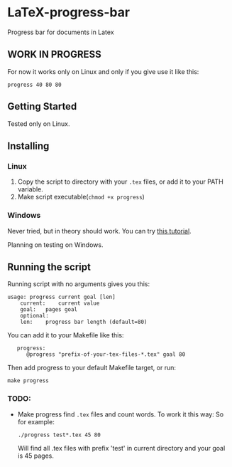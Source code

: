 # LaTeX-progress-bar
Progress bar for documents in Latex

## WORK IN PROGRESS
For now it works only on Linux and only if you give use it like this:
```
progress 40 80 80
```

## Getting Started
Tested only on Linux.

## Installing 
### Linux
1. Copy the script to directory with your `.tex` files, or add it to your PATH variable.
2. Make script executable(`chmod +x progress`)

### Windows 
Never tried, but in theory should work. You can try [this tutorial](https://www.howtogeek.com/261591/how-to-create-and-run-bash-shell-scripts-on-windows-10/).

Planning on testing on Windows.

## Running the script
Running script with no arguments gives you this:

```
usage: progress current goal [len]
	current: 	current value
	goal: 	pages goal
	optional:
	len: 	progress bar length (default=80)
```

You can add it to your Makefile like this:
```
   progress:                                                                       
      @progress "prefix-of-your-tex-files-*.tex" goal 80                              
```
Then add progress to your default Makefile target, or run:
```
make progress
```

### TODO:
- Make progress find `.tex` files and count words. To work it this way:
	So for example:
	```
	./progress test*.tex 45 80
	```
	Will find all .tex files with prefix 'test' in current directory and your goal is 45 pages.
